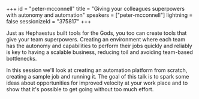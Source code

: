 +++
id = "peter-mcconnell"
title = "Giving your colleagues superpowers with autonomy and automation"
speakers = ["peter-mcconnell"]
lightning = false
sessionizeId = "375817"
+++

Just as Hephaestus built tools for the Gods, you too can create tools that give your team superpowers. Creating an environment where each team has the autonomy and capabilities to perform their jobs quickly and reliably is key to having a scalable business, reducing toil and avoiding team-based bottlenecks.

In this session we'll look at creating an automation platform from scratch, creating a sample job and running it. The goal of this talk is to spark some ideas about opportunities for improved velocity at your work place and to show that it's possible to get going without too much effort.
